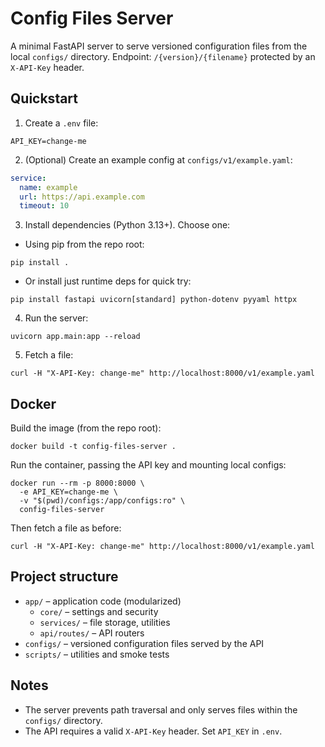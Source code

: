 # Config Files Server

A minimal FastAPI server to serve versioned configuration files from the local `configs/` directory. Endpoint: `/{version}/{filename}` protected by an `X-API-Key` header.

## Quickstart

1. Create a `.env` file:

```
API_KEY=change-me
```

2. (Optional) Create an example config at `configs/v1/example.yaml`:

```yaml
service:
  name: example
  url: https://api.example.com
  timeout: 10
```

3. Install dependencies (Python 3.13+). Choose one:

- Using pip from the repo root:

```
pip install .
```

- Or install just runtime deps for quick try:

```
pip install fastapi uvicorn[standard] python-dotenv pyyaml httpx
```

4. Run the server:

```
uvicorn app.main:app --reload
```

5. Fetch a file:

```
curl -H "X-API-Key: change-me" http://localhost:8000/v1/example.yaml
```

## Docker

Build the image (from the repo root):

```
docker build -t config-files-server .
```

Run the container, passing the API key and mounting local configs:

```
docker run --rm -p 8000:8000 \
  -e API_KEY=change-me \
  -v "$(pwd)/configs:/app/configs:ro" \
  config-files-server
```

Then fetch a file as before:

```
curl -H "X-API-Key: change-me" http://localhost:8000/v1/example.yaml
```

## Project structure

- `app/` – application code (modularized)
  - `core/` – settings and security
  - `services/` – file storage, utilities
  - `api/routes/` – API routers
- `configs/` – versioned configuration files served by the API
- `scripts/` – utilities and smoke tests

## Notes
- The server prevents path traversal and only serves files within the `configs/` directory.
- The API requires a valid `X-API-Key` header. Set `API_KEY` in `.env`.
